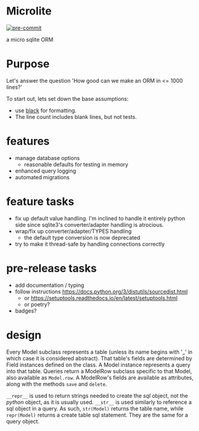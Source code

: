 # Microlite
[![pre-commit](https://img.shields.io/badge/pre--commit-enabled-brightgreen?logo=pre-commit&logoColor=white)](https://github.com/pre-commit/pre-commit)

a micro sqlite ORM

# Purpose
Let's answer the question 'How good can we make an ORM in <= 1000 lines?'


To start out, lets set down the base assumptions:
* use [black](https://pypi.org/project/black/) for formatting.
* The line count includes blank lines, but not tests.


# features
* manage database options
    * reasonable defaults for testing in memory
* enhanced query logging
* automated migrations

# feature tasks
* fix up default value handling. I'm inclined to handle it entirely python side
  since sqlite3's converter/adapter handling is atrocious.
* wrap/fix up converter/adapter/TYPES handling
    * the default type conversion is now deprecated
* try to make it thread-safe by handling connections correctly


# pre-release tasks
* add documentation / typing
* follow instructions https://docs.python.org/3/distutils/sourcedist.html
  * or https://setuptools.readthedocs.io/en/latest/setuptools.html
  * or poetry?
* badges?

# design
Every Model subclass represents a table (unless its name begins with '_' in which case it is considered abstract).
That table's fields are determined by Field instances defined on the class.
A Model instance represents a query into that table.
Queries return a ModelRow subclass specific to that Model, also available as `Model.row`.
A ModelRow's fields are available as attributes, along with the methods `save` and `delete`.



`__repr__` is used to return strings needed to create the *sql* object, not the *python* object, as it is usually used.
`__str__` is used similarly to reference a sql object in a query. 
As such, `str(Model)` returns the table name, while `repr(Model)` returns a create table sql statement.
They are the same for a query object.
